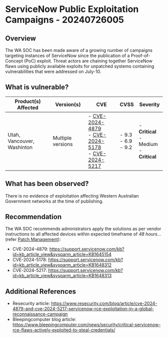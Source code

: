 # ServiceNow Public Exploitation Campaigns - 20240726005

## Overview

The WA SOC has been made aware of a growing number of campaigns targeting instances of ServiceNow since the publication of a Proof-of-Concept (PoC) exploit. Threat actors are chaining together ServiceNow flaws using publicly available exploits for unpatched systems containing vulnerabilities that were addressed on July-10.

## What is vulnerable?

| Product(s) Affected        | Version(s)        | CVE                                                                                                                                                                                                               | CVSS                          | Severity                                           |
| -------------------------- | ----------------- | ----------------------------------------------------------------------------------------------------------------------------------------------------------------------------------------------------------------- | ----------------------------- | -------------------------------------------------- |
| Utah, Vancouver, Washinton | Multiple versions | - [CVE-2024-4879](https://nvd.nist.gov/vuln/detail/CVE-2024-4879) </br> - [CVE-2024-5178](https://nvd.nist.gov/vuln/detail/CVE-2024-5178) </br> - [CVE-2024-5217](https://nvd.nist.gov/vuln/detail/CVE-2024-5217) | - 9.3 </br> - 6.9 </br> - 9.2 | - **Critical** </br> - Medium </br> - **Critical** |

## What has been observed?

There is no evidence of exploitation affecting Western Australian Government networks at the time of publishing.

## Recommendation

The WA SOC recommends administrators apply the solutions as per vendor instructions to all affected devices within expected timeframe of *48 hours...* (refer [Patch Management](../guidelines/patch-management.md)):

- CVE-2024-4879: <https://support.servicenow.com/kb?id=kb_article_view&sysparm_article=KB1645154>
- CVE-2024-5178: <https://support.servicenow.com/kb?id=kb_article_view&sysparm_article=KB1648312>
- CVE-2024-5217: <https://support.servicenow.com/kb?id=kb_article_view&sysparm_article=KB1648313>

## Additional References

- Resecurity article: <https://www.resecurity.com/blog/article/cve-2024-4879-and-cve-2024-5217-servicenow-rce-exploitation-in-a-global-reconnaissance-campaign>
- Bleepingcomputer blog article: <https://www.bleepingcomputer.com/news/security/critical-servicenow-rce-flaws-actively-exploited-to-steal-credentials/>
